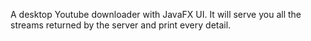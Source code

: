 A desktop Youtube downloader with JavaFX UI.
It will serve you all the streams returned by the server and print every
detail.